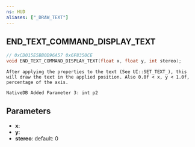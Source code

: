 ```yaml
---
ns: HUD
aliases: ["_DRAW_TEXT"]
---
```

## END_TEXT_COMMAND_DISPLAY_TEXT

```c
// 0xCD015E5BB0D96A57 0x6F8350CE
void END_TEXT_COMMAND_DISPLAY_TEXT(float x, float y, int stereo);
```

```
After applying the properties to the text (See UI::SET_TEXT_), this will draw the text in the applied position. Also 0.0f < x, y < 1.0f, percentage of the axis.  
```

```
NativeDB Added Parameter 3: int p2
```

## Parameters
* **x**: 
* **y**: 
* **stereo**: default: 0

